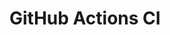 # GitHub Actions CI



















































































































































































































































































































































































































































































































































































































































































































































































































































































































































